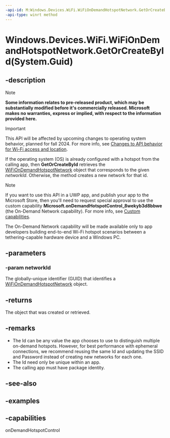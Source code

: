 ```yaml
---
-api-id: M:Windows.Devices.WiFi.WiFiOnDemandHotspotNetwork.GetOrCreateById(System.Guid)
-api-type: winrt method
---
```


# Windows.Devices.WiFi.WiFiOnDemandHotspotNetwork.GetOrCreateById(System.Guid)

<!--
public static Windows.Devices.WiFi.WiFiOnDemandHotspotNetwork GetOrCreateById (Guid networkId);
-->


## -description

> [!NOTE]
> **Some information relates to pre-released product, which may be substantially modified before it's commercially released. Microsoft makes no warranties, express or implied, with respect to the information provided here.**

> [!IMPORTANT]
> This API will be affected by upcoming changes to operating system behavior, planned for fall 2024. For more info, see [Changes to API behavior for Wi-Fi access and location](/windows/win32/nativewifi/wi-fi-access-location-changes).


If the operating system (OS) is already configured with a hotspot from the calling app, then **GetOrCreateById** retrieves the [WiFiOnDemandHotspotNetwork](wifiondemandhotspotnetwork.md) object that corresponds to the given *networkId*. Otherwise, the method creates a new network for that id.

> [!NOTE]
> If you want to use this API in a UWP app, and publish your app to the Microsoft Store, then you'll need to request special approval to use the custom capability **Microsoft.onDemandHotspotControl_8wekyb3d8bbwe** (the On-Demand Network capability). For more info, see [Custom capabilities](/windows/uwp/packaging/app-capability-declarations#custom-capabilities).
>
> The On-Demand Network capability will be made available only to app developers building end-to-end Wi-Fi hotspot scenarios between a tethering-capable hardware device and a Windows PC.

## -parameters

### -param networkId

The globally-unique identifier (GUID) that identifies a [WiFiOnDemandHotspotNetwork](wifiondemandhotspotnetwork.md) object.

## -returns

The object that was created or retrieved.

## -remarks

* The Id can be any value the app chooses to use to distinguish multiple on-demand hotspots. However, for best performance with ephemeral connections, we recommend reusing the same Id and updating the SSID and Password instead of creating new networks for each one.
* The Id need only be unique within an app.
* The calling app must have package identity.

## -see-also

## -examples

## -capabilities
onDemandHotspotControl
